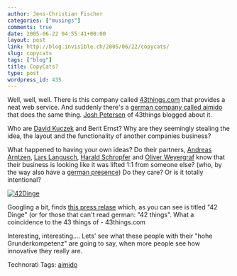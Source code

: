 ```yaml
---
author: Jens-Christian Fischer
categories: ["musings"]
comments: true
date: 2005-06-22 04:55:41+00:00
layout: post
link: http://blog.invisible.ch/2005/06/22/copycats/
slug: copycats
tags: ["blog"]
title: CopyCats?
type: post
wordpress_id: 435
---
```



Well, well, well. There is this company called [43things.com](http://joshp.typepad.com/15/2005/06/finding_6_stran.html) that provides a neat web service. And suddenly there's a [german company called aimido](http://www.aimido.de) that does the same thing. [Josh Petersen](http://joshp.typepad.com/15/2005/06/finding_6_stran.html) of 43things blogged about it.



Who are [David Kuczek](http://www.kuczek.de/) and Berit Ernst? Why are they seemingly stealing the idea, the layout and the functionality of another companies business? 



What happened to having your own ideas? Do their partners, [Andreas Arntzen](http://handelsblatt.com/pshb/fn/relhbi/sfn/buildhbi/cn/GoArt!200012,201197,910061/SH/0/depot/0/), [Lars Langusch](http://www.holtzbrinck.com/ger/karriere/kar_ei_startup_portr.html), [Harald Schropfer](http://at.titu.de/) and [Oliver Weyergraf](http://www2.ebay.com/aw/de/200506021317252.html) know that their business is looking like it was lifted 1:1 from someone else? (who, by the way also have a [german presence](http://de.43things.com/)) Do they care? Or is it totally intentional? 



[![42Dinge](http://blog.invisible.ch/42dinge-tm.jpg)](http://blog.invisible.ch/42dinge.jpg)



Googling a bit, finds [this press relase](http://www.aimido.de/files/Pressemitteilung_Aimido_24_05_2005.pdf) which, as you can see is titled "42 Dinge" (or for those that can't read german: "42 things". What a coincidence to the 43 things of - 43things.com



Interesting, interesting.... Lets' see what these people with their "hohe Grunderkompetenz" are going to say, when more people see how innovative they really are.





Technorati Tags: [aimido](http://technorati.com/tag/aimido)
